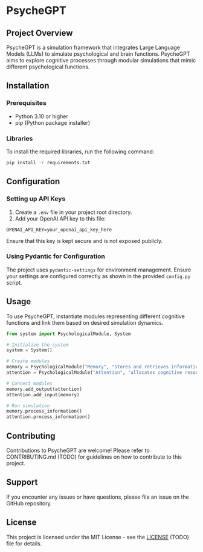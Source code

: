# PsycheGPT

## Project Overview
PsycheGPT is a simulation framework that integrates Large Language Models (LLMs) to simulate psychological and brain functions. PsycheGPT aims to explore cognitive processes through modular simulations that mimic different psychological functions.

## Installation

### Prerequisites
- Python 3.10 or higher
- pip (Python package installer)

### Libraries
To install the required libraries, run the following command:

```bash
pip install -r requirements.txt
```

## Configuration

### Setting up API Keys
1. Create a `.env` file in your project root directory.
2. Add your OpenAI API key to this file:

```
OPENAI_API_KEY=your_openai_api_key_here
```

Ensure that this key is kept secure and is not exposed publicly.

### Using Pydantic for Configuration
The project uses `pydantic-settings` for environment management. Ensure your settings are configured correctly as shown in the provided `config.py` script.

## Usage

To use PsycheGPT, instantiate modules representing different cognitive functions and link them based on desired simulation dynamics.

```python
from system import PsychologicalModule, System

# Initialize the system
system = System()

# Create modules
memory = PsychologicalModule("Memory", "stores and retrieves information")
attention = PsychologicalModule("Attention", "allocates cognitive resources")

# Connect modules
memory.add_output(attention)
attention.add_input(memory)

# Run simulation
memory.process_information()
attention.process_information()
```

## Contributing
Contributions to PsycheGPT are welcome! Please refer to CONTRIBUTING.md (TODO) for guidelines on how to contribute to this project.

## Support
If you encounter any issues or have questions, please file an issue on the GitHub repository.

## License
This project is licensed under the MIT License - see the [LICENSE](LICENSE) (TODO) file for details.
